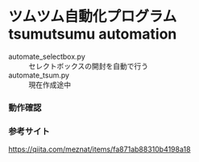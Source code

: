 # ツムツム自動化プログラム tsumutsumu automation
<dl>
<dt>automate_selectbox.py<dt>
<dd>セレクトボックスの開封を自動で行う</dd>
<dt>automate_tsum.py</dt>
<dd>現在作成途中</dd>
</dl>

### 動作確認


### 参考サイト
https://qiita.com/meznat/items/fa871ab88310b4198a18
